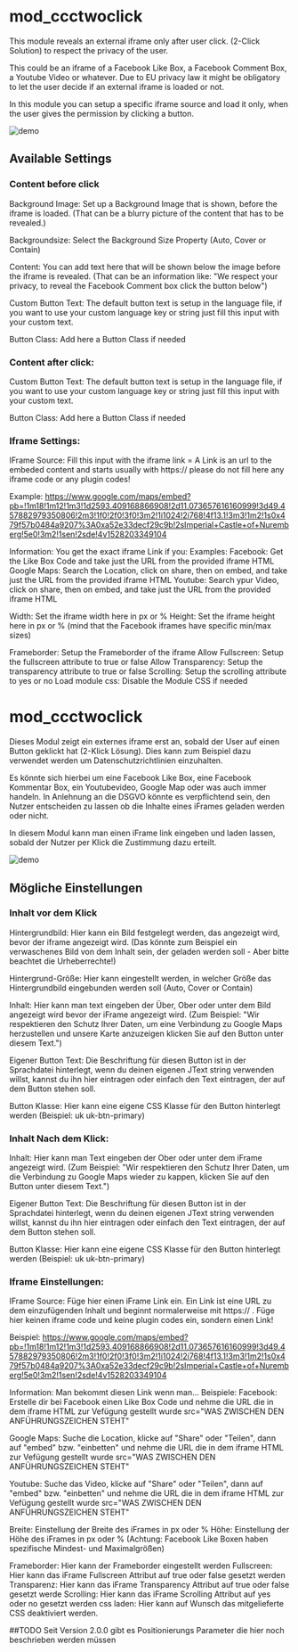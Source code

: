 # mod_ccctwoclick
This module reveals an external iframe only after user click. (2-Click Solution) to respect the privacy of the user.

This could be an iframe of a Facebook Like Box, a Facebook Comment Box, a Youtube Video or whatever.
Due to EU privacy law it might be obligatory to let the user decide if an external iframe is loaded or not.

In this module you can setup a specific iframe source and load it only,
when the user gives the permission by clicking a button.

![demo](https://raw.githubusercontent.com/coolcat-creations/mod_ccctwoclick/master/demo.gif)

## Available Settings
### Content before click

Background Image: Set up a Background Image that is shown, before the iframe is loaded. 
(That can be a blurry picture of the content that has to be revealed.)

Backgroundsize: Select the Background Size Property (Auto, Cover or Contain)

Content: You can add text here that will be shown below the image before the iframe is revealed.
(That can be an information like: "We respect your privacy, to reveal the Facebook Comment box click the button below")

Custom Button Text: The default button text is setup in the language file, if you want to use your custom language key or string just fill this input with your custom text.

Button Class: Add here a Button Class if needed

### Content after click:

Custom Button Text: The default button text is setup in the language file, if you want to use your custom language key or string just fill this input with your custom text.

Button Class: Add here a Button Class if needed

### Iframe Settings:
IFrame Source: Fill this input with the iframe link = A Link is an url to the embeded content and starts usually with https:// please do not fill here any iframe code or any plugin codes!

Example: https://www.google.com/maps/embed?pb=!1m18!1m12!1m3!1d2593.409168866908!2d11.073657616160999!3d49.457882979350806!2m3!1f0!2f0!3f0!3m2!1i1024!2i768!4f13.1!3m3!1m2!1s0x479f57b0484a9207%3A0xa52e33decf29c9b!2sImperial+Castle+of+Nuremberg!5e0!3m2!1sen!2sde!4v1528203349104

Information: You get the exact iframe Link if you:
  Examples:
  Facebook: Get the Like Box Code and take just the URL from the provided iframe HTML
  Google Maps: Search the Location, click on share, then on embed, and take just the URL from the provided iframe HTML
  Youtube: Search ypur Video, click on share, then on embed, and take just the URL from the provided iframe HTML

Width: Set the iframe width here in px or %
Height: Set the iframe height here in px or %
(mind that the Facebook iframes have specific min/max sizes)

Frameborder: Setup the Frameborder of the iframe
Allow Fullscreen: Setup the fullscreen attribute to true or false
Allow Transparency: Setup the transparency attribute to true or false
Scrolling: Setup the scrolling attribute to yes or no
Load module css: Disable the Module CSS if needed

# mod_ccctwoclick
Dieses Modul zeigt ein externes iframe erst an, sobald der User auf einen Button geklickt hat (2-Klick Lösung). Dies kann zum Beispiel dazu verwendet werden um Datenschutzrichtlinien einzuhalten. 

Es könnte sich hierbei um eine Facebook Like Box, eine Facebook Kommentar Box, ein Youtubevideo, Google Map oder was auch immer handeln. In Anlehnung an die DSGVO könnte es verpflichtend sein, den Nutzer entscheiden zu lassen ob die Inhalte eines iFrames geladen werden oder nicht. 

In diesem Modul kann man einen iFrame link eingeben und laden lassen, sobald der Nutzer per Klick die Zustimmung dazu erteilt.

![demo](https://raw.githubusercontent.com/coolcat-creations/mod_ccctwoclick/master/demo.gif)

## Mögliche Einstellungen
### Inhalt vor dem Klick

Hintergrundbild: Hier kann ein Bild festgelegt werden, das angezeigt wird, bevor der iframe angezeigt wird. 
(Das könnte zum Beispiel ein verwaschenes Bild von dem Inhalt sein, der geladen werden soll - Aber bitte beachtet die Urheberrechte!)

Hintergrund-Größe: Hier kann eingestellt werden, in welcher Größe das Hintergrundbild eingebunden werden soll (Auto, Cover or Contain)

Inhalt: Hier kann man text eingeben der Über, Ober oder unter dem Bild angezeigt wird bevor der iFrame angezeigt wird.
(Zum Beispiel: "Wir respektieren den Schutz Ihrer Daten, um eine Verbindung zu Google Maps herzustellen und unsere Karte anzuzeigen klicken Sie auf den Button unter diesem Text.")

Eigener Button Text: Die Beschriftung für diesen Button ist in der Sprachdatei hinterlegt, wenn du deinen eigenen JText string verwenden willst, kannst du ihn hier eintragen oder einfach den Text eintragen, der auf dem Button stehen soll. 

Button Klasse: Hier kann eine eigene CSS Klasse für den Button hinterlegt werden (Beispiel: uk uk-btn-primary)

### Inhalt Nach dem Klick:

Inhalt: Hier kann man Text eingeben der Ober oder unter dem iFrame angezeigt wird.
(Zum Beispiel: "Wir respektieren den Schutz Ihrer Daten, um die Verbindung zu Google Maps wieder zu kappen, klicken Sie auf den Button unter diesem Text.")

Eigener Button Text: Die Beschriftung für diesen Button ist in der Sprachdatei hinterlegt, wenn du deinen eigenen JText string verwenden willst, kannst du ihn hier eintragen oder einfach den Text eintragen, der auf dem Button stehen soll. 

Button Klasse: Hier kann eine eigene CSS Klasse für den Button hinterlegt werden (Beispiel: uk uk-btn-primary)

### Iframe Einstellungen:
IFrame Source: Füge hier einen iFrame Link ein. Ein Link ist eine URL zu dem einzufügenden Inhalt und beginnt normalerweise mit https:// . Füge hier keinen iframe code und keine plugin codes ein, sondern einen Link! 

Beispiel: https://www.google.com/maps/embed?pb=!1m18!1m12!1m3!1d2593.409168866908!2d11.073657616160999!3d49.457882979350806!2m3!1f0!2f0!3f0!3m2!1i1024!2i768!4f13.1!3m3!1m2!1s0x479f57b0484a9207%3A0xa52e33decf29c9b!2sImperial+Castle+of+Nuremberg!5e0!3m2!1sen!2sde!4v1528203349104

Information: Man bekommt diesen Link wenn man...
  Beispiele:
  Facebook: Erstelle dir bei Facebook einen Like Box Code und nehme die URL die in dem iframe HTML zur Vefügung gestellt wurde src="WAS ZWISCHEN DEN ANFÜHRUNGSZEICHEN STEHT"
  
  Google Maps: Suche die Location, klicke auf "Share" oder "Teilen", dann auf "embed" bzw. "einbetten" und nehme die URL die in dem iframe HTML zur Vefügung gestellt wurde src="WAS ZWISCHEN DEN ANFÜHRUNGSZEICHEN STEHT"
  
  Youtube: Suche das Video, klicke auf "Share" oder "Teilen", dann auf "embed" bzw. "einbetten" und nehme die URL die in dem iframe HTML zur Vefügung gestellt wurde src="WAS ZWISCHEN DEN ANFÜHRUNGSZEICHEN STEHT"

Breite: Einstellung der Breite des iFrames in px oder %
Höhe: Einstellung der Höhe des iFrames in px oder %
(Achtung: Facebook Like Boxen haben spezifische Mindest- und Maximalgrößen)

Frameborder: Hier kann der Frameborder eingestellt werden
Fullscreen: Hier kann das iFrame Fullscreen Attribut auf true oder false gesetzt werden
Transparenz: Hier kann das iFrame Transparency Attribut auf true oder false gesetzt werde
Scrolling: Hier kann das iFrame Scrolling Attribut auf yes oder no gesetzt werden
css laden: Hier kann auf Wunsch das mitgelieferte CSS deaktiviert werden.

##TODO
Seit Version 2.0.0 gibt es Positionierungs Parameter die hier noch beschrieben werden müssen

